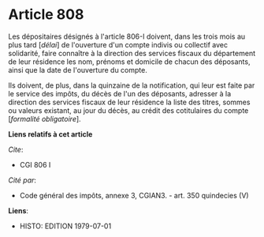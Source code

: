 # Article 808

Les dépositaires désignés à l'article 806-I doivent, dans les trois mois au plus tard [*délai*] de l'ouverture d'un compte
indivis ou collectif avec solidarité, faire connaître à la direction des services fiscaux du département de leur résidence
les nom, prénoms et domicile de chacun des déposants, ainsi que la date de l'ouverture du compte.

Ils doivent, de plus, dans la quinzaine de la notification, qui leur est faite par le service des impôts, du décès de l'un
des déposants, adresser à la direction des services fiscaux de leur résidence la liste des titres, sommes ou valeurs
existant, au jour du décès, au crédit des cotitulaires du compte [*formalité obligatoire*].

**Liens relatifs à cet article**

_Cite_:

  - CGI 806 I

_Cité par_:

  - Code général des impôts, annexe 3, CGIAN3. - art. 350 quindecies (V)

**Liens**:

  - HISTO: EDITION 1979-07-01
